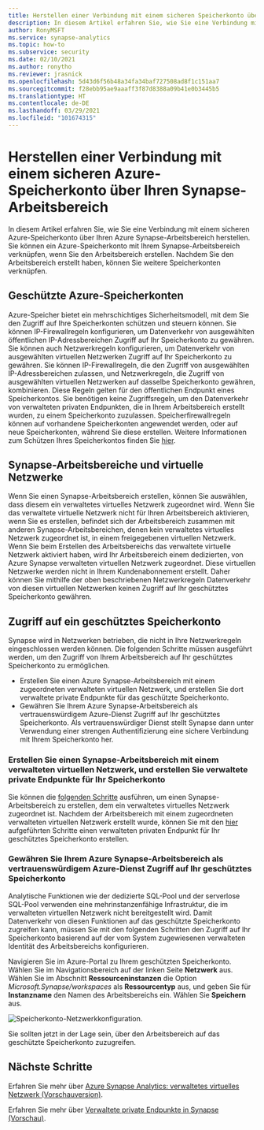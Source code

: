 ```yaml
---
title: Herstellen einer Verbindung mit einem sicheren Speicherkonto über Ihren Azure Synapse-Arbeitsbereich
description: In diesem Artikel erfahren Sie, wie Sie eine Verbindung mit einem sicheren Speicherkonto über Ihren Azure Synapse-Arbeitsbereich herstellen.
author: RonyMSFT
ms.service: synapse-analytics
ms.topic: how-to
ms.subservice: security
ms.date: 02/10/2021
ms.author: ronytho
ms.reviewer: jrasnick
ms.openlocfilehash: 5d43d6f56b48a34fa34baf727508ad8f1c151aa7
ms.sourcegitcommit: f28ebb95ae9aaaff3f87d8388a09b41e0b3445b5
ms.translationtype: HT
ms.contentlocale: de-DE
ms.lasthandoff: 03/29/2021
ms.locfileid: "101674315"
---
```

# <a name="connect-to-a-secure-azure-storage-account-from-your-synapse-workspace"></a>Herstellen einer Verbindung mit einem sicheren Azure-Speicherkonto über Ihren Synapse-Arbeitsbereich

In diesem Artikel erfahren Sie, wie Sie eine Verbindung mit einem sicheren Azure-Speicherkonto über Ihren Azure Synapse-Arbeitsbereich herstellen. Sie können ein Azure-Speicherkonto mit Ihrem Synapse-Arbeitsbereich verknüpfen, wenn Sie den Arbeitsbereich erstellen. Nachdem Sie den Arbeitsbereich erstellt haben, können Sie weitere Speicherkonten verknüpfen.


## <a name="secured-azure-storage-accounts"></a>Geschützte Azure-Speicherkonten
Azure-Speicher bietet ein mehrschichtiges Sicherheitsmodell, mit dem Sie den Zugriff auf Ihre Speicherkonten schützen und steuern können. Sie können IP-Firewallregeln konfigurieren, um Datenverkehr von ausgewählten öffentlichen IP-Adressbereichen Zugriff auf Ihr Speicherkonto zu gewähren. Sie können auch Netzwerkregeln konfigurieren, um Datenverkehr von ausgewählten virtuellen Netzwerken Zugriff auf Ihr Speicherkonto zu gewähren. Sie können IP-Firewallregeln, die den Zugriff von ausgewählten IP-Adressbereichen zulassen, und Netzwerkregeln, die Zugriff von ausgewählten virtuellen Netzwerken auf dasselbe Speicherkonto gewähren, kombinieren. Diese Regeln gelten für den öffentlichen Endpunkt eines Speicherkontos. Sie benötigen keine Zugriffsregeln, um den Datenverkehr von verwalteten privaten Endpunkten, die in Ihrem Arbeitsbereich erstellt wurden, zu einem Speicherkonto zuzulassen. Speicherfirewallregeln können auf vorhandene Speicherkonten angewendet werden, oder auf neue Speicherkonten, während Sie diese erstellen. Weitere Informationen zum Schützen Ihres Speicherkontos finden Sie [hier](../../storage/common/storage-network-security.md).

## <a name="synapse-workspaces-and-virtual-networks"></a>Synapse-Arbeitsbereiche und virtuelle Netzwerke
Wenn Sie einen Synapse-Arbeitsbereich erstellen, können Sie auswählen, dass diesem ein verwaltetes virtuelles Netzwerk zugeordnet wird. Wenn Sie das verwaltete virtuelle Netzwerk nicht für Ihren Arbeitsbereich aktivieren, wenn Sie es erstellen, befindet sich der Arbeitsbereich zusammen mit anderen Synapse-Arbeitsbereichen, denen kein verwaltetes virtuelles Netzwerk zugeordnet ist, in einem freigegebenen virtuellen Netzwerk. Wenn Sie beim Erstellen des Arbeitsbereichs das verwaltete virtuelle Netzwerk aktiviert haben, wird Ihr Arbeitsbereich einem dedizierten, von Azure Synapse verwalteten virtuellen Netzwerk zugeordnet. Diese virtuellen Netzwerke werden nicht in Ihrem Kundenabonnement erstellt. Daher können Sie mithilfe der oben beschriebenen Netzwerkregeln Datenverkehr von diesen virtuellen Netzwerken keinen Zugriff auf Ihr geschütztes Speicherkonto gewähren.  

## <a name="access-a-secured-storage-account"></a>Zugriff auf ein geschütztes Speicherkonto
Synapse wird in Netzwerken betrieben, die nicht in Ihre Netzwerkregeln eingeschlossen werden können. Die folgenden Schritte müssen ausgeführt werden, um den Zugriff von Ihrem Arbeitsbereich auf Ihr geschütztes Speicherkonto zu ermöglichen.

* Erstellen Sie einen Azure Synapse-Arbeitsbereich mit einem zugeordneten verwalteten virtuellen Netzwerk, und erstellen Sie dort verwaltete private Endpunkte für das geschützte Speicherkonto.
* Gewähren Sie Ihrem Azure Synapse-Arbeitsbereich als vertrauenswürdigem Azure-Dienst Zugriff auf Ihr geschütztes Speicherkonto. Als vertrauenswürdiger Dienst stellt Synapse dann unter Verwendung einer strengen Authentifizierung eine sichere Verbindung mit Ihrem Speicherkonto her.   

### <a name="create-a-synapse-workspace-with-a-managed-virtual-network-and-create-managed-private-endpoints-to-your-storage-account"></a>Erstellen Sie einen Synapse-Arbeitsbereich mit einem verwalteten virtuellen Netzwerk, und erstellen Sie verwaltete private Endpunkte für Ihr Speicherkonto
Sie können die [folgenden Schritte](./synapse-workspace-managed-vnet.md) ausführen, um einen Synapse-Arbeitsbereich zu erstellen, dem ein verwaltetes virtuelles Netzwerk zugeordnet ist. Nachdem der Arbeitsbereich mit einem zugeordneten verwalteten virtuellen Netzwerk erstellt wurde, können Sie mit den [hier](./how-to-create-managed-private-endpoints.md) aufgeführten Schritte einen verwalteten privaten Endpunkt für Ihr geschütztes Speicherkonto erstellen. 

### <a name="grant-your-azure-synapse-workspace-access-to-your-secure-storage-account-as-a-trusted-azure-service"></a>Gewähren Sie Ihrem Azure Synapse-Arbeitsbereich als vertrauenswürdigem Azure-Dienst Zugriff auf Ihr geschütztes Speicherkonto
Analytische Funktionen wie der dedizierte SQL-Pool und der serverlose SQL-Pool verwenden eine mehrinstanzenfähige Infrastruktur, die im verwalteten virtuellen Netzwerk nicht bereitgestellt wird. Damit Datenverkehr von diesen Funktionen auf das geschützte Speicherkonto zugreifen kann, müssen Sie mit den folgenden Schritten den Zugriff auf Ihr Speicherkonto basierend auf der vom System zugewiesenen verwalteten Identität des Arbeitsbereichs konfigurieren.

Navigieren Sie im Azure-Portal zu Ihrem geschützten Speicherkonto. Wählen Sie im Navigationsbereich auf der linken Seite **Netzwerk** aus. Wählen Sie im Abschnitt **Ressourceninstanzen** die Option *Microsoft.Synapse/workspaces* als **Ressourcentyp** aus, und geben Sie für **Instanzname** den Namen des Arbeitsbereichs ein. Wählen Sie **Speichern** aus.

![Speicherkonto-Netzwerkkonfiguration.](./media/connect-to-a-secure-storage-account/secured-storage-access.png)

Sie sollten jetzt in der Lage sein, über den Arbeitsbereich auf das geschützte Speicherkonto zuzugreifen.


## <a name="next-steps"></a>Nächste Schritte

Erfahren Sie mehr über [Azure Synapse Analytics: verwaltetes virtuelles Netzwerk (Vorschauversion)](./synapse-workspace-managed-vnet.md).

Erfahren Sie mehr über [Verwaltete private Endpunkte in Synapse (Vorschau)](./synapse-workspace-managed-private-endpoints.md).